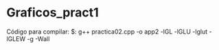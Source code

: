 # Graficos_pract1
Código para compilar:
$: g++ practica02.cpp -o app2 -lGL -lGLU -lglut -lGLEW -g -Wall
